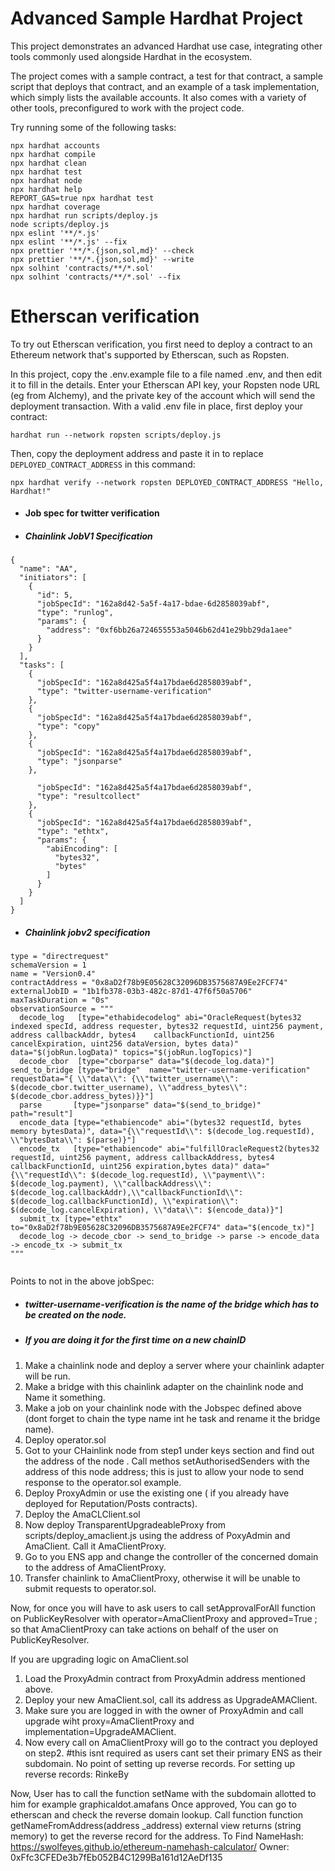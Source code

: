 # Advanced Sample Hardhat Project

This project demonstrates an advanced Hardhat use case, integrating other tools commonly used alongside Hardhat in the ecosystem.

The project comes with a sample contract, a test for that contract, a sample script that deploys that contract, and an example of a task implementation, which simply lists the available accounts. It also comes with a variety of other tools, preconfigured to work with the project code.

Try running some of the following tasks:

```shell
npx hardhat accounts
npx hardhat compile
npx hardhat clean
npx hardhat test
npx hardhat node
npx hardhat help
REPORT_GAS=true npx hardhat test
npx hardhat coverage
npx hardhat run scripts/deploy.js
node scripts/deploy.js
npx eslint '**/*.js'
npx eslint '**/*.js' --fix
npx prettier '**/*.{json,sol,md}' --check
npx prettier '**/*.{json,sol,md}' --write
npx solhint 'contracts/**/*.sol'
npx solhint 'contracts/**/*.sol' --fix
```

# Etherscan verification

To try out Etherscan verification, you first need to deploy a contract to an Ethereum network that's supported by Etherscan, such as Ropsten.

In this project, copy the .env.example file to a file named .env, and then edit it to fill in the details. Enter your Etherscan API key, your Ropsten node URL (eg from Alchemy), and the private key of the account which will send the deployment transaction. With a valid .env file in place, first deploy your contract:

```shell
hardhat run --network ropsten scripts/deploy.js
```

Then, copy the deployment address and paste it in to replace `DEPLOYED_CONTRACT_ADDRESS` in this command:

```shell
npx hardhat verify --network ropsten DEPLOYED_CONTRACT_ADDRESS "Hello, Hardhat!"
```

- #### Job spec for twitter verification
- ##### Chainlink JobV1 Specification

```
{
  "name": "AA",
  "initiators": [
    {
      "id": 5,
      "jobSpecId": "162a8d42-5a5f-4a17-bdae-6d2858039abf",
      "type": "runlog",
      "params": {
        "address": "0xf6bb26a724655553a5046b62d41e29bb29da1aee"
      }
    }
  ],
  "tasks": [
    {
      "jobSpecId": "162a8d425a5f4a17bdae6d2858039abf",
      "type": "twitter-username-verification"
    },
    {
      "jobSpecId": "162a8d425a5f4a17bdae6d2858039abf",
      "type": "copy"
    },
    {
      "jobSpecId": "162a8d425a5f4a17bdae6d2858039abf",
      "type": "jsonparse"
    },
    
      "jobSpecId": "162a8d425a5f4a17bdae6d2858039abf",
      "type": "resultcollect"
    },
    {
      "jobSpecId": "162a8d425a5f4a17bdae6d2858039abf",
      "type": "ethtx",
      "params": {
        "abiEncoding": [
          "bytes32",
          "bytes"
        ]
      }
    }
  ]
}
```

- ##### Chainlink jobv2 specification

```
type = "directrequest"
schemaVersion = 1
name = "Version0.4"
contractAddress = "0x8aD2f78b9E05628C32096DB3575687A9Ee2FCF74"
externalJobID = "1b1fb378-03b3-482c-87d1-47f6f50a5706"
maxTaskDuration = "0s"
observationSource = """
  decode_log   [type="ethabidecodelog" abi="OracleRequest(bytes32 indexed specId, address requester, bytes32 requestId, uint256 payment, address callbackAddr, bytes4    callbackFunctionId, uint256 cancelExpiration, uint256 dataVersion, bytes data)" data="$(jobRun.logData)" topics="$(jobRun.logTopics)"]
  decode_cbor  [type="cborparse" data="$(decode_log.data)"] send_to_bridge [type="bridge"  name="twitter-username-verification" requestData="{ \\"data\\": {\\"twitter_username\\": $(decode_cbor.twitter_username), \\"address_bytes\\":  $(decode_cbor.address_bytes)}}"]
  parse       [type="jsonparse" data="$(send_to_bridge)" path="result"] 
  encode_data [type="ethabiencode" abi="(bytes32 requestId, bytes memory bytesData)", data="{\\"requestId\\": $(decode_log.requestId),  \\"bytesData\\": $(parse)}"]
  encode_tx   [type="ethabiencode" abi="fulfillOracleRequest2(bytes32 requestId, uint256 payment, address callbackAddress, bytes4 callbackFunctionId, uint256 expiration,bytes data)" data="{\\"requestId\\": $(decode_log.requestId), \\"payment\\": $(decode_log.payment), \\"callbackAddress\\": $(decode_log.callbackAddr),\\"callbackFunctionId\\": $(decode_log.callbackFunctionId), \\"expiration\\": $(decode_log.cancelExpiration), \\"data\\": $(encode_data)}"]
  submit_tx [type="ethtx" to="0x8aD2f78b9E05628C32096DB3575687A9Ee2FCF74" data="$(encode_tx)"]
  decode_log -> decode_cbor -> send_to_bridge -> parse -> encode_data -> encode_tx -> submit_tx
"""


```
Points to not in the above jobSpec:

- ##### twitter-username-verification is the name of the bridge which has to be created on the node.
- ##### If you are doing it for the first time on a new chainID

1. Make a chainlink node and deploy a server where your chainlink adapter will be run.
2. Make a bridge with this chainlink adapter on the chainlink node and Name it something.
3. Make a job on your chainlink node with the Jobspec defined above (dont forget to chain the type name int he task and rename it the bridge name).
4. Deploy operator.sol
5. Got to your CHainlink node from step1 under keys section and find out the address of the node . Call methos setAuthorisedSenders with the address of this node address; this is just to allow your node to send response to the operator.sol example.
6. Deploy ProxyAdmin or use the existing one ( if you already have deployed for Reputation/Posts contracts).
7. Deploy the AmaCLClient.sol
8. Now deploy TransparentUpgradeableProxy from scripts/deploy_amaclient.js using the address of PoxyAdmin and AmaClient. Call it AmaClientProxy.
9. Go to you ENS app and change the controller of the concerned domain to the address of AmaClientProxy.
10. Transfer chainlink to AmaClientProxy, otherwise it will be unable to submit requests to operator.sol.

Now, for once you will have to ask users to call setApprovalForAll function on PublicKeyResolver with operator=AmaClientProxy and approved=True ; so that AmaClientProxy can take actions on behalf of the user on PublicKeyResolver.

If you are upgrading logic on AmaClient.sol

1. Load the ProxyAdmin contract from ProxyAdmin address mentioned above.
2. Deploy your new AmaClient.sol, call its address as UpgradeAMAClient.
3. Make sure you are logged in with the owner of ProxyAdmin and call upgrade wiht proxy=AmaClientProxy and implementation=UpgradeAMAClient.
4. Now every call on AmaClientProxy will go to the contract you deployed on step2.
#this isnt required as users cant set their primary ENS as their subdomain. No point of setting up reverse records. For setting up reverse records: RinkeBy

Now, User has to call the function setName with the subdomain allotted to him for example graphicaldot.amafans
Once approved, You can go to etherscan and check the reverse domain lookup.
Call function function getNameFromAddress(address _address) external view returns (string memory) to get the reverse record for the address.
To Find NameHash: https://swolfeyes.github.io/ethereum-namehash-calculator/ Owner: 0xFfc3CFEDe3b7fEb052B4C1299Ba161d12AeDf135

